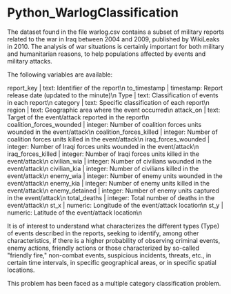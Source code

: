 # Python_WarlogClassification

The dataset found in the file warlog.csv contains a subset of military reports related to the war in Iraq between 2004 and 2009, published by WikiLeaks in 2010. The analysis of war situations is certainly important for both military and humanitarian reasons, to help populations affected by events and military attacks.

The following variables are available:

report_key | text: Identifier of the report\n
to_timestamp | timestamp: Report release date (updated to the minute)\n
Type | text: Classification of events in each report\n
category | text: Specific classification of each report\n
region | text: Geographic area where the event occurred\n
attack_on | text: Target of the event/attack reported in the report\n
coalition_forces_wounded | integer: Number of coalition forces units wounded in the event/attack\n
coalition_forces_killed | integer: Number of coalition forces units killed in the event/attack\n
iraq_forces_wounded | integer: Number of Iraqi forces units wounded in the event/attack\n
iraq_forces_killed | integer: Number of Iraqi forces units killed in the event/attack\n
civilian_wia | integer: Number of civilians wounded in the event/attack\n
civilian_kia | integer: Number of civilians killed in the event/attack\n
enemy_wia | integer: Number of enemy units wounded in the event/attack\n
enemy_kia | integer: Number of enemy units killed in the event/attack\n
enemy_detained | integer: Number of enemy units captured in the event/attack\n
total_deaths | integer: Total number of deaths in the event/attack\n
st_x | numeric: Longitude of the event/attack location\n
st_y | numeric: Latitude of the event/attack location\n

It is of interest to understand what characterizes the different types (Type) of events described in the reports, seeking to identify, among other characteristics, if there is a higher probability of observing criminal events, enemy actions, friendly actions or those characterized by so-called "friendly fire," non-combat events, suspicious incidents, threats, etc., in certain time intervals, in specific geographical areas, or in specific spatial locations.

This problem has been faced as a multiple category classification problem.

